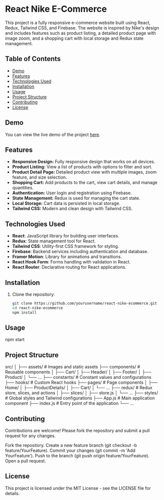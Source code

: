 # React Nike E-Commerce

This project is a fully responsive e-commerce website built using React, Redux, Tailwind CSS, and Firebase. The website is inspired by Nike's design and includes features such as product listing, a detailed product page with image zoom, and a shopping cart with local storage and Redux state management.

## Table of Contents

- [Demo](#demo)
- [Features](#features)
- [Technologies Used](#technologies-used)
- [Installation](#installation)
- [Usage](#usage)
- [Project Structure](#project-structure)
- [Contributing](#contributing)
- [License](#license)

## Demo

You can view the live demo of the project [here](https://react-nike-ecommerce-simsek.netlify.app/).

## Features

- **Responsive Design:** Fully responsive design that works on all devices.
- **Product Listing:** View a list of products with options to filter and sort.
- **Product Detail Page:** Detailed product view with multiple images, zoom feature, and size selection.
- **Shopping Cart:** Add products to the cart, view cart details, and manage quantities.
- **Authentication:** User login and registration using Firebase.
- **State Management:** Redux is used for managing the cart state.
- **Local Storage:** Cart data is persisted in local storage.
- **Tailwind CSS:** Modern and clean design with Tailwind CSS.

## Technologies Used

- **React**: JavaScript library for building user interfaces.
- **Redux**: State management tool for React.
- **Tailwind CSS**: Utility-first CSS framework for styling.
- **Firebase**: Backend services including authentication and database.
- **Framer Motion**: Library for animations and transitions.
- **React Hook Form**: Forms handling with validation in React.
- **React Router**: Declarative routing for React applications.

## Installation

1. Clone the repository:

   ```bash
   git clone https://github.com/yourusername/react-nike-ecommerce.git
   cd react-nike-ecommerce
   npm install
## Usage 
npm start

## Project Structure

   src/
│
├── assets/                 # Images and static assets
├── components/             # Reusable components
│   ├── Cart/
│   ├── Header/
│   ├── Footer/
│   ├── Product/
│   └── ...
├── constants/              # Constant values and configurations
├── hooks/                  # Custom React hooks
├── pages/                  # Page components
│   ├── Home/
│   ├── ProductDetails/
│   ├── Cart/
│   └── ...
├── redux/                  # Redux store, slices, and actions
│   ├── slices/
│   ├── store.js
│   └── ...
├── styles/                 # Global styles and Tailwind configurations
├── App.js                  # Main application component
├── index.js                # Entry point of the application
└── ...

## Contributing
Contributions are welcome! Please fork the repository and submit a pull request for any changes.

Fork the repository.
Create a new feature branch (git checkout -b feature/YourFeature).
Commit your changes (git commit -m 'Add YourFeature').
Push to the branch (git push origin feature/YourFeature).
Open a pull request.
## License
This project is licensed under the MIT License - see the LICENSE file for details.
